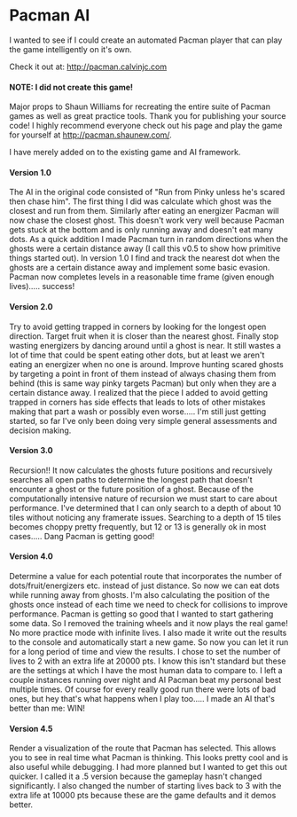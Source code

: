# Pacman AI

I wanted to see if I could create an automated Pacman player that can play the game intelligently on it's own.

Check it out at: http://pacman.calvinjc.com

#### NOTE: I did not create this game!
Major props to Shaun Williams for recreating the entire suite of Pacman games as well as great practice tools.  Thank you for publishing your source code!  I highly recommend everyone check out his page and play the game for yourself at http://pacman.shaunew.com/.  

I have merely added on to the existing game and AI framework.


#### Version 1.0
The AI in the original code consisted of "Run from Pinky unless he's scared then chase him".  The first thing I did was calculate which ghost was the closest and run from them.  Similarly after eating an energizer Pacman will now chase the closest ghost.  This doesn't work very well because Pacman gets stuck at the bottom and is only running away and doesn't eat many dots.  As a quick addition I made Pacman turn in random directions when the ghosts were a certain distance away (I call this v0.5 to show how primitive things started out).  In version 1.0 I find and track the nearest dot when the ghosts are a certain distance away and implement some basic evasion.  Pacman now completes levels in a reasonable time frame (given enough lives)..... success!

#### Version 2.0
Try to avoid getting trapped in corners by looking for the longest open direction.  Target fruit when it is closer than the nearest ghost.  Finally stop wasting energizers by dancing around until a ghost is near.  It still wastes a lot of time that could be spent eating other dots, but at least we aren't eating an energizer when no one is around.  Improve hunting scared ghosts by targeting a point in front of them instead of always chasing them from behind (this is same way pinky targets Pacman) but only when they are a certain distance away.  I realized that the piece I added to avoid getting trapped in corners has side effects that leads to lots of other mistakes making that part a wash or possibly even worse..... I'm still just getting started, so far I've only been doing very simple general assessments and decision making.

#### Version 3.0
Recursion!! It now calculates the ghosts future positions and recursively searches all open paths to determine the longest path that doesn't encounter a ghost or the future position of a ghost.  Because of the computationally intensive nature of recursion we must start to care about performance.  I've determined that I can only search to a depth of about 10 tiles without noticing any framerate issues.  Searching to a depth of 15 tiles becomes choppy pretty frequently, but 12 or 13 is generally ok in most cases..... Dang Pacman is getting good!

#### Version 4.0
Determine a value for each potential route that incorporates the number of dots/fruit/energizers etc. instead of just distance.  So now we can eat dots while running away from ghosts.  I'm also calculating the position of the ghosts once instead of each time we need to check for collisions to improve performance. Pacman is getting so good that I wanted to start gathering some data.  So I removed the training wheels and it now plays the real game! No more practice mode with infinite lives.  I also made it write out the results to the console and automatically start a new game.  So now you can let it run for a long period of time and view the results.  I chose to set the number of lives to 2 with an extra life at 20000 pts.  I know this isn't standard but these are the settings at which I have the most human data to compare to.  I left a couple instances running over night and AI Pacman beat my personal best multiple times.  Of course for every really good run there were lots of bad ones, but hey that's what happens when I play too..... I made an AI that's better than me: WIN!

#### Version 4.5
Render a visualization of the route that Pacman has selected.  This allows you to see in real time what Pacman is thinking.  This looks pretty cool and is also useful while debugging.  I had more planned but I wanted to get this out quicker. I called it a .5 version because the gameplay hasn't changed significantly.  I also changed the number of starting lives back to 3 with the extra life at 10000 pts because these are the game defaults and it demos better.
